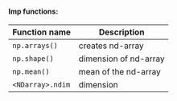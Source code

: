 #### Imp functions:
| Function name         | Description                    |
| --------------------- | ------------------------------ |
| `np.arrays()`         | creates nd-array               |
| `np.shape()`          | dimension of nd-array          |
| `np.mean()`           | mean of the nd-array           |
| `<NDarray>.ndim`      | dimension                      |

